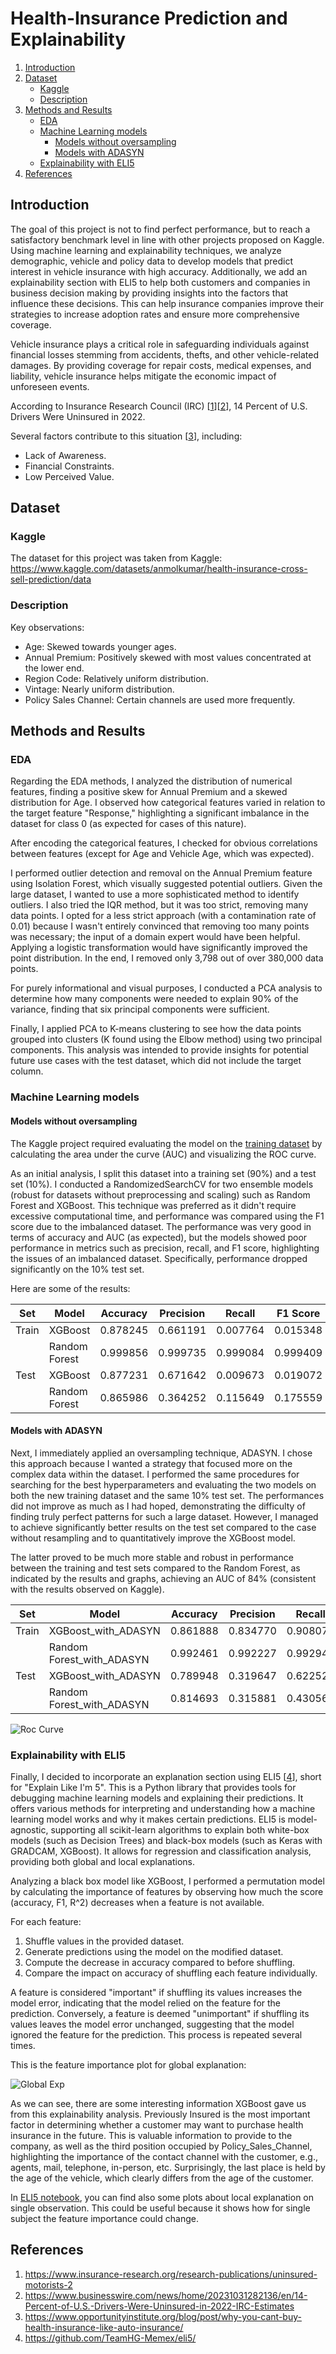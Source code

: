 # Health-Insurance Prediction and Explainability

1. [Introduction](#introduction)
2. [Dataset](#dataset)
   * [Kaggle](#kaggle)
   * [Description](#description)
3. [Methods and Results](#methods)
   * [EDA](#eda)
   * [Machine Learning models](#machine-learning-models)
       * [Models without oversampling](#models-without-oversampling)
       * [Models with ADASYN](#models-with-ADASYN)
   * [Explainability with ELI5](#explainability-with-ELI5)
4. [References](#references)

## Introduction

The goal of this project is not to find perfect performance, but to reach a satisfactory benchmark level in line with other projects proposed on Kaggle. Using machine learning and explainability techniques, we analyze demographic, vehicle and policy data to develop models that predict interest in vehicle insurance with high accuracy. Additionally, we add an explainability section with ELI5 to help both customers and companies in business decision making by providing insights into the factors that influence these decisions. This can help insurance companies improve their strategies to increase adoption rates and ensure more comprehensive coverage.

Vehicle insurance plays a critical role in safeguarding individuals against financial losses stemming from accidents, thefts, and other vehicle-related damages. By providing coverage for repair costs, medical expenses, and liability, vehicle insurance helps mitigate the economic impact of unforeseen events. 

According to Insurance Research Council (IRC) [[1](#ref1)][[2](#ref2)], 14 Percent of U.S. Drivers Were Uninsured in 2022.

Several factors contribute to this situation [[3](#ref3)], including:

- Lack of Awareness.
- Financial Constraints.
- Low Perceived Value.

## Dataset

### Kaggle

The dataset for this project was taken from Kaggle: https://www.kaggle.com/datasets/anmolkumar/health-insurance-cross-sell-prediction/data

### Description

Key observations:

- Age: Skewed towards younger ages.
- Annual Premium: Positively skewed with most values concentrated at the lower end.
- Region Code: Relatively uniform distribution.
- Vintage: Nearly uniform distribution.
- Policy Sales Channel: Certain channels are used more frequently.

## Methods and Results

### EDA

Regarding the EDA methods, I analyzed the distribution of numerical features, finding a positive skew for Annual Premium and a skewed distribution for Age. I observed how categorical features varied in relation to the target feature "Response," highlighting a significant imbalance in the dataset for class 0 (as expected for cases of this nature).

After encoding the categorical features, I checked for obvious correlations between features (except for Age and Vehicle Age, which was expected).

I performed outlier detection and removal on the Annual Premium feature using Isolation Forest, which visually suggested potential outliers. Given the large dataset, I wanted to use a more sophisticated method to identify outliers. I also tried the IQR method, but it was too strict, removing many data points. I opted for a less strict approach (with a contamination rate of 0.01) because I wasn't entirely convinced that removing too many points was necessary; the input of a domain expert would have been helpful. Applying a logistic transformation would have significantly improved the point distribution. In the end, I removed only 3,798 out of over 380,000 data points.

For purely informational and visual purposes, I conducted a PCA analysis to determine how many components were needed to explain 90% of the variance, finding that six principal components were sufficient.

Finally, I applied PCA to K-means clustering to see how the data points grouped into clusters (K found using the Elbow method) using two principal components. This analysis was intended to provide insights for potential future use cases with the test dataset, which did not include the target column.

### Machine Learning models

#### Models without oversampling

The Kaggle project required evaluating the model on the [training dataset](Data/train.csv)  by calculating the area under the curve (AUC) and visualizing the ROC curve.

As an initial analysis, I split this dataset into a training set (90%) and a test set (10%). I conducted a RandomizedSearchCV for two ensemble models (robust for datasets without preprocessing and scaling) such as Random Forest and XGBoost. This technique was preferred as it didn't require excessive computational time, and performance was compared using the F1 score due to the imbalanced dataset. The performance was very good in terms of accuracy and AUC (as expected), but the models showed poor performance in metrics such as precision, recall, and F1 score, highlighting the issues of an imbalanced dataset. Specifically, performance dropped significantly on the 10% test set.

Here are some of the results:

| Set       | Model          | Accuracy | Precision | Recall  | F1 Score | AUC      |
|-----------|----------------|----------|-----------|---------|----------|----------|
| Train     | XGBoost        | 0.878245 | 0.661191  | 0.007764| 0.015348 | 0.862489 |
|           | Random Forest  | 0.999856 | 0.999735  | 0.999084| 0.999409 | 1.000000 |
| Test      | XGBoost        | 0.877231 | 0.671642  | 0.009673| 0.019072 | 0.860275 |
|           | Random Forest  | 0.865986 | 0.364252  | 0.115649| 0.175559 | 0.832948 |

#### Models with ADASYN

Next, I immediately applied an oversampling technique, ADASYN. I chose this approach because I wanted a strategy that focused more on the complex data within the dataset. I performed the same procedures for searching for the best hyperparameters and evaluating the two models on both the new training dataset and the same 10% test set. The performances did not improve as much as I had hoped, demonstrating the difficulty of finding truly perfect patterns for such a large dataset. However, I managed to achieve significantly better results on the test set compared to the case without resampling and to quantitatively improve the XGBoost model.

The latter proved to be much more stable and robust in performance between the training and test sets compared to the Random Forest, as indicated by the results and graphs, achieving an AUC of 84% (consistent with the results observed on Kaggle).

| Set  | Model                  | Accuracy | Precision | Recall   | F1 Score | AUC     |
|------|------------------------|----------|-----------|----------|----------|---------|
| Train| XGBoost_with_ADASYN    | 0.861888 | 0.834770  | 0.908074 | 0.869880 | 0.949225|
|      | Random Forest_with_ADASYN | 0.992461 | 0.992227  | 0.992949 | 0.992588 | 0.999782|
| Test | XGBoost_with_ADASYN    | 0.789948 | 0.319647  | 0.622528 | 0.422404 | 0.835450|
|      | Random Forest_with_ADASYN | 0.814693 | 0.315881  | 0.430567 | 0.364414 | 0.827877|

![Roc Curve](images_for_ReadMe/Roc_Curve.png)

### Explainability with ELI5

Finally, I decided to incorporate an explanation section using ELI5 [[4](#ref4)], short for "Explain Like I'm 5". This is a Python library that provides tools for debugging machine learning models and explaining their predictions. It offers various methods for interpreting and understanding how a machine learning model works and why it makes certain predictions. ELI5 is model-agnostic, supporting all scikit-learn algorithms to explain both white-box models (such as Decision Trees) and black-box models (such as Keras with GRADCAM, XGBoost). It allows for regression and classification analysis, providing both global and local explanations.

Analyzing a black box model like XGBoost, I performed a permutation model by calculating the importance of features by observing how much the score (accuracy, F1, R^2) decreases when a feature is not available.

For each feature:

1. Shuffle values in the provided dataset.
2. Generate predictions using the model on the modified dataset.
3. Compute the decrease in accuracy compared to before shuffling.
4. Compare the impact on accuracy of shuffling each feature individually.

A feature is considered "important" if shuffling its values increases the model error, indicating that the model relied on the feature for the prediction. Conversely, a feature is deemed "unimportant" if shuffling its values leaves the model error unchanged, suggesting that the model ignored the feature for the prediction. This process is repeated several times.

This is the feature importance plot for global explanation:

![Global Exp](images_for_ReadMe/feature_importance.png)

As we can see, there are some interesting information XGBoost gave us from this explainability analysis. Previously Insured is the most important factor in determining whether a customer may want to purchase health insurance in the future. This is valuable information to provide to the company, as well as the third position occupied by Policy_Sales_Channel, highlighting the importance of the contact channel with the customer, e.g., agents, mail, telephone, in-person, etc. Surprisingly, the last place is held by the age of the vehicle, which clearly differs from the age of the customer.

In [ELI5 notebook](ELI5_explainability.ipynb), you can find also some plots about local explanation on single observation. This could be useful because it shows how for single subject the feature importance could change.

## References

1. <a name="ref1"></a> https://www.insurance-research.org/research-publications/uninsured-motorists-2
2. <a name="ref2"></a> https://www.businesswire.com/news/home/20231031282136/en/14-Percent-of-U.S.-Drivers-Were-Uninsured-in-2022-IRC-Estimates
3. <a name="ref3"></a> https://www.opportunityinstitute.org/blog/post/why-you-cant-buy-health-insurance-like-auto-insurance/
4. <a name="ref4"></a> https://github.com/TeamHG-Memex/eli5/






